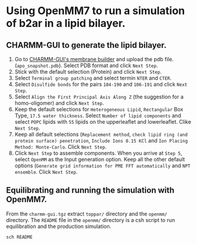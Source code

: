 Using OpenMM7 to run a simulation of b2ar in a lipid bilayer.
=============================================================


CHARMM-GUI to generate the lipid bilayer.
-----------------------------------------

1. Go to [CHARMM-GUI's membrane builder](http://www.charmm-gui.org/?doc=input/membrane) and upload the pdb file.
(`apo_snapshot.pdb`). Select PDB format and click `Next Step`.
2. Stick with the default selection (Protein) and click `Next Step`. 
3. Select `Terminal group patching` and select termin `NTER` and `CTER`. 
4. Select `Disulfide bonds` for the pairs `184-190` and `106-191` and click `Next Step`. 
5. Select `Align the First Principal Axis Along Z` (the suggestion for a homo-oligomer) and click `Next Step`. 
6. Keep the default selections for `Heterogeneous Lipid`, `Rectangular` Box Type, `17.5 water thickness`. Select 
`Number of lipid components` and select `POPC` lipids with `55` lipids on the upperleaflet and lowerleaflet. Clike
`Next Step`. 
7. Keep all default selections (`Replacement method`, `check lipid ring (and protein surface) penetration`, 
`Include Ions 0.15 KCl` and `Ion Placing Method: Monte-Carlo`. Click `Next Step`. 
8. Click `Next Step` to assemble components. When you arrive at `Step 5`, select `OpenMM` as the Input generation
option. Keep all the other default options (`Generate grid information for PME FFT automatically` and `NPT ensemble`. 
Click `Next Step`. 

Equilibrating and running the simulation with OpenMM7.
------------------------------------------------------

From the `charmm-gui.tgz` extract `toppar/` directory and the `openmm/` directory. The `README` file in the `openmm/` 
directory is a csh script to run equilibration and the production simulation.

```
sch README
```


